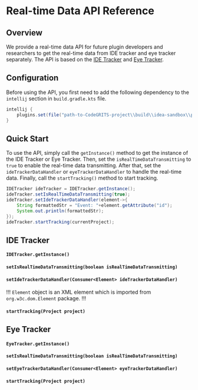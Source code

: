 # Real-time Data API Reference

## Overview
We provide a real-time data API for future plugin developers and researchers to get the real-time data from IDE tracker and eye tracker separately. The API is based on the [IDE Tracker](#ide-tracker) and [Eye Tracker](#eye-tracker).

## Configuration
Before using the API, you first need to add the following dependency to the `intellij` section in `build.gradle.kts` file.

```groovy
intellij {
    plugins.set(file("path-to-CodeGRITS-project\\build\\idea-sandbox\\plugins\\CodeGRITS"))
}
```

## Quick Start
To use the API, simply call the `getInstance()` method to get the instance of the IDE Tracker or Eye Tracker. Then, set the `isRealTimeDataTransmitting` to `true` to enable the real-time data transmitting. After that, set the `ideTrackerDataHandler` or `eyeTrackerDataHandler` to handle the real-time data. Finally, call the `startTracking()` method to start tracking.

```java
IDETracker ideTracker = IDETracker.getInstance();
ideTracker.setIsRealTimeDataTransmitting(true);
ideTracker.setIdeTrackerDataHandler(element->{
    String formattedStr = "Event: "+element.getAttribute("id");
    System.out.println(formattedStr);
});
ideTracker.startTracking(currentProject);
```

## IDE Tracker
#### `IDETracker.getInstance()`

#### `setIsRealTimeDataTransmitting(boolean isRealTimeDataTransmitting)`

#### `setIdeTrackerDataHandler(Consumer<Element> ideTrackerDataHandler)`
!!!
`Element` object is an XML element which is imported from `org.w3c.dom.Element` package.
!!!

#### `startTracking(Project project)`

## Eye Tracker

#### `EyeTracker.getInstance()`

#### `setIsRealTimeDataTransmitting(boolean isRealTimeDataTransmitting)`

#### `setEyeTrackerDataHandler(Consumer<Element> eyeTrackerDataHandler)`

#### `startTracking(Project project)`